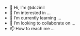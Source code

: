 - 👋 Hi, I’m @dczinil
- 👀 I’m interested in ...
- 🌱 I’m currently learning ...
- 💞️ I’m looking to collaborate on ...
- 📫 How to reach me ...

<!---
dczinil/dczinil is a ✨ special ✨ repository because its `README.md` (this file) appears on your GitHub profile.
You can click the Preview link to take a look at your changes.
--->
